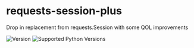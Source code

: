 # requests-session-plus
Drop in replacement from requests.Session with some QOL improvements

![Version](https://img.shields.io/badge/version-0.1.0-blue)
![Supported Python Versions](https://img.shields.io/badge/python-3.7%20%7C%203.8%20%7C%203.9%20%7C%203.10%20%7C%203.11-blue)
